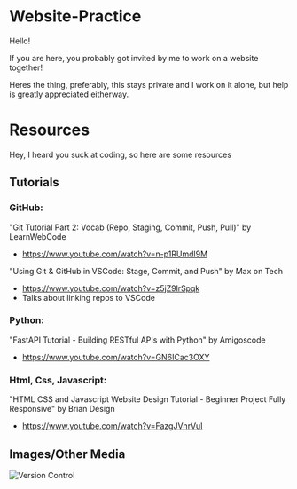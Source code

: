 # Website-Practice
Hello!

If you are here, you probably got invited by me to work on a website together!

Heres the thing, preferably, this stays private and I work on it alone, but help is greatly appreciated eitherway.

# Resources
Hey, I heard you suck at coding, so here are some resources

## Tutorials

### GitHub:

"Git Tutorial Part 2: Vocab (Repo, Staging, Commit, Push, Pull)" by LearnWebCode
 - https://www.youtube.com/watch?v=n-p1RUmdl9M

"Using Git & GitHub in VSCode: Stage, Commit, and Push" by Max on Tech
 - https://www.youtube.com/watch?v=z5jZ9lrSpqk
 - Talks about linking repos to VSCode

### Python:

"FastAPI Tutorial - Building RESTful APIs with Python" by Amigoscode
- https://www.youtube.com/watch?v=GN6ICac3OXY

### Html, Css, Javascript:

"HTML CSS and Javascript Website Design Tutorial - Beginner Project Fully Responsive" by Brian Design
- https://www.youtube.com/watch?v=FazgJVnrVuI

## Images/Other Media
<img src="https://t2informatik.de/en/wp-content/uploads/sites/2/2019/11/beta-smartpedia-t2informatik.jpg" alt="Version Control"/>